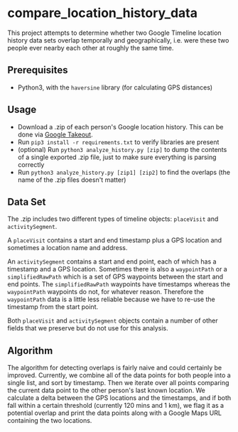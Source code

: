 # compare_location_history_data

This project attempts to determine whether two Google Timeline location history data sets overlap temporally and geographically, i.e. were these two people ever nearby each other at roughly the same time.

## Prerequisites

* Python3, with the `haversine` library (for calculating GPS distances)

## Usage

* Download a .zip of each person's Google location history. This can be done via [Google Takeout](https://takeout.google.com/settings/takeout/custom/location_history).
* Run `pip3 install -r requirements.txt` to verify libraries are present
* (optional) Run `python3 analyze_history.py [zip]` to dump the contents of a single exported .zip file, just to make sure everything is parsing correctly
* Run `python3 analyze_history.py [zip1] [zip2]` to find the overlaps (the name of the .zip files doesn't matter)

## Data Set

The .zip includes two different types of timeline objects: `placeVisit` and `activitySegment`.

A `placeVisit` contains a start and end timestamp plus a GPS location and sometimes a location name and address. 

An `activitySegment` contains a start and end point, each of which has a timestamp and a GPS location. Sometimes there is also a `waypointPath` or a `simplifiedRawPath` which is a set of GPS waypoints between the start and end points. The `simplifiedRawPath` waypoints have timestamps whereas the `waypointPath` waypoints do not, for whatever reason. Therefore the `waypointPath` data is a little less reliable because we have to re-use the timestamp from the start point.

Both `placeVisit` and `activitySegment` objects contain a number of other fields that we preserve but do not use for this analysis.

## Algorithm

The algorithm for detecting overlaps is fairly naive and could certainly be improved. Currently, we combine all of the data points for both people into a single list, and sort by timestamp. Then we iterate over all points comparing the current data point to the other person's last known location. We calculate a delta between the GPS locations and the timestamps, and if both fall within a certain threshold (currently 120 mins and 1 km), we flag it as a potential overlap and print the data points along with a Google Maps URL containing the two locations.


